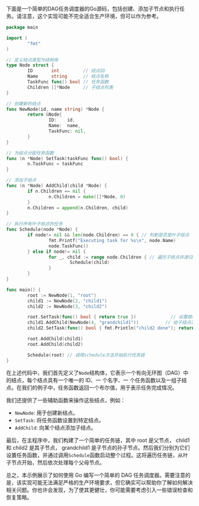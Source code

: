 下面是一个简单的DAG任务调度器的Go源码，包括创建、添加子节点和执行任务。请注意，这个实现可能不完全适合生产环境，但可以作为参考。

```go
package main

import (
        "fmt"
)

// 定义结点类型为结构体
type Node struct {
        ID       int         // 结点ID
        Name     string      // 结点名称
        TaskFunc func() bool // 任务函数
        Children []*Node     // 子结点列表
}

// 创建新的结点
func NewNode(id, name string) *Node {
        return &Node{
                ID:    id,
                Name:  name,
                TaskFunc: nil,
        }
}

// 为结点分配任务函数
func (n *Node) SetTask(taskFunc func() bool) {
        n.TaskFunc = taskFunc
}

// 添加子结点
func (n *Node) AddChild(child *Node) {
        if n.Children == nil {
                n.Children = make([]*Node, 0)
        }
        n.Children = append(n.Children, child)
}

// 执行所有叶子结点的任务
func Schedule(node *Node) {
        if node!= nil && len(node.Children) == 0 { // 判断是否是叶子结点
                fmt.Printf("Executing task for %s\n", node.Name)
                node.TaskFunc()
        } else if node!= nil {
                for _, child := range node.Children { // 遍历子结点并递归调用schedule方法
                        Schedule(child)
                }
        }
}

func main() {
        root := NewNode(1, "root")
        child1 := NewNode(2, "child1")
        child2 := NewNode(3, "child2")

        root.SetTask(func() bool { return true })             // 设置根结点任务函数
        child1.AddChild(NewNode(4, "grandchild1"))          // 给子结点添加孙子结点
        child2.SetTask(func() bool { fmt.Println("child2 done"); return false })

        root.AddChild(child1)
        root.AddChild(child2)

        Schedule(root) // 调用schedule方法开始执行任务链
}
```

在上述代码中，我们首先定义了`Node`结构体，它表示一个有向无环图（DAG）中的结点，每个结点具有一个唯一的 ID、一 个名字、一 个任务函数以及一组子结点。在我们的例子中，任务函数返回一个布尔值，用于表示任务完成情况。

我们还提供了一些辅助函数来操作这些结点，例如：

- `NewNode`: 用于创建新结点。
- `SetTask`: 将任务函数设置到特定结点。
- `AddChild`: 向某个结点添加子结点。

最后，在主程序中，我们构建了一个简单的任务链，其中 root 是父节点， child1 和 child2 是其子节点， grandchild1 是子节点的孙子节点。然后我们分别为它们设置任务函数，并通过调用`Schedule`函数启动整个过程。这将遍历任务链，从叶子节点开始，然后依次处理每个父母节点。

总之，本示例展示了如何使用 Go 编写一个简单的 DAG 任务调度器。需要注意的是，该实现可能无法满足严格的生产环境要求，但它确实可以帮助你了解如何解决相关问题。你也许会发现，为了使其更健壮，你可能需要考虑引入一些错误检查和恢复策略。
